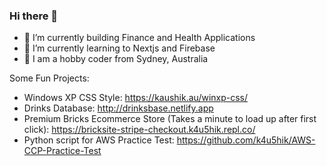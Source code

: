 ### Hi there 👋

<!--
**k4u5hik/k4u5hik** is a ✨ _special_ ✨ repository because its `README.md` (this file) appears on your GitHub profile.-->

- 🔭 I’m currently building Finance and Health Applications
- 🌱 I’m currently learning to Nextjs and Firebase
- 💬 I am a hobby coder from Sydney, Australia

Some Fun Projects:
- Windows XP CSS Style: https://kaushik.au/winxp-css/
- Drinks Database: http://drinksbase.netlify.app
- Premium Bricks Ecommerce Store (Takes a minute to load up after first click): https://bricksite-stripe-checkout.k4u5hik.repl.co/
- Python script for AWS Practice Test: https://github.com/k4u5hik/AWS-CCP-Practice-Test
